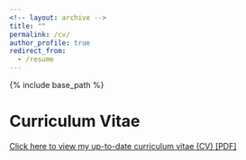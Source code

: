 ```yaml
---
<!-- layout: archive -->
title: ""
permalink: /cv/
author_profile: true
redirect_from:
  - /resume
---
```


{% include base_path %}

# <i class="fa fa-fw fa-file "></i> Curriculum Vitae #



[Click here to view my up-to-date curriculum vitae (CV) [PDF]](http://atifkhanncl.github.io/files/AtifKhan_CV.pdf)
